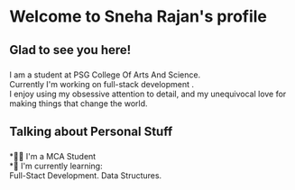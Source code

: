 # Welcome to Sneha Rajan's profile
## Glad to see you here!
### 

I am a student at PSG College Of Arts And Science.<br/> Currently I'm working on full-stack development .<br/>
I enjoy using my obsessive attention to detail, and my unequivocal love for making things that change the world.
## Talking about Personal Stuff
###
*👨‍🎓 I'm a MCA Student<br/>
*🌱 I'm currently learning:<br/>
        Full-Stact Development.
        Data Structures.
